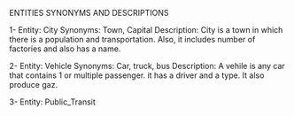 ENTITIES SYNONYMS AND DESCRIPTIONS

1-
Entity: City
Synonyms: Town, Capital
Description: City is a town in which there is a population and transportation. Also, it includes number of factories and also has a name.

2- 
Entity: Vehicle
Synonyms: Car, truck, bus
Description:  A vehile is any car that contains 1 or multiple passenger. it has a driver and a type. It also produce gaz.

3-
Entity: Public_Transit




